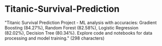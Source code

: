 # Titanic-Survival-Prediction
"Titanic Survival Prediction Project - ML analysis with accuracies: Gradient Boosting (84.27%), Random Forest (82.58%), Logistic Regression (82.02%), Decision Tree (80.34%). Explore code and notebooks for data processing and model training." (298 characters)
